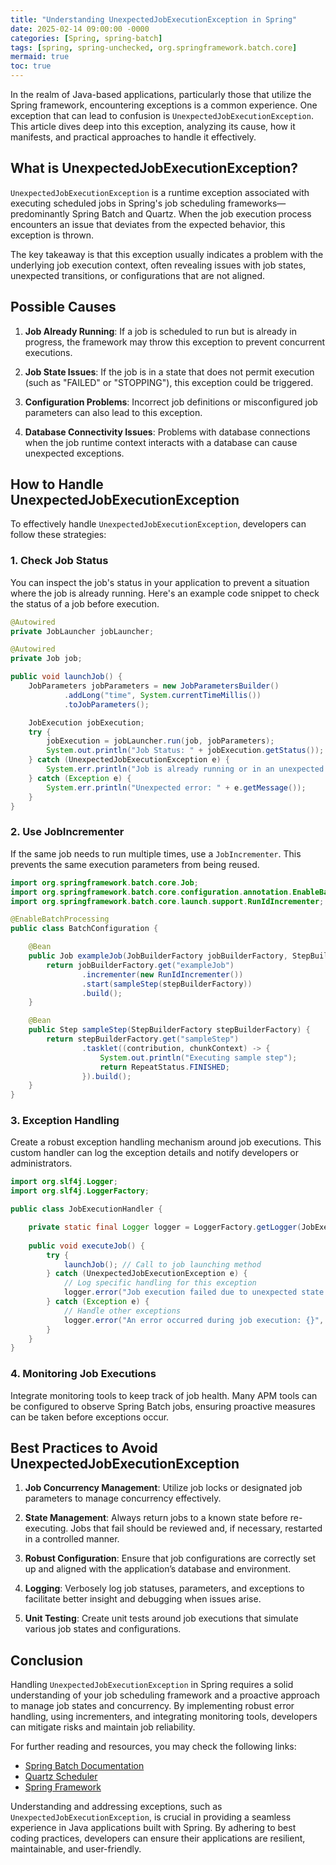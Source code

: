 ```yaml
---
title: "Understanding UnexpectedJobExecutionException in Spring"
date: 2025-02-14 09:00:00 -0000
categories: [Spring, spring-batch]
tags: [spring, spring-unchecked, org.springframework.batch.core]
mermaid: true
toc: true
---
```



In the realm of Java-based applications, particularly those that utilize the Spring framework, encountering exceptions is a common experience. One exception that can lead to confusion is `UnexpectedJobExecutionException`. This article dives deep into this exception, analyzing its cause, how it manifests, and practical approaches to handle it effectively.

## What is UnexpectedJobExecutionException?

`UnexpectedJobExecutionException` is a runtime exception associated with executing scheduled jobs in Spring's job scheduling frameworks—predominantly Spring Batch and Quartz. When the job execution process encounters an issue that deviates from the expected behavior, this exception is thrown.

The key takeaway is that this exception usually indicates a problem with the underlying job execution context, often revealing issues with job states, unexpected transitions, or configurations that are not aligned.

## Possible Causes

1. **Job Already Running**: If a job is scheduled to run but is already in progress, the framework may throw this exception to prevent concurrent executions.
  
2. **Job State Issues**: If the job is in a state that does not permit execution (such as "FAILED" or "STOPPING"), this exception could be triggered.

3. **Configuration Problems**: Incorrect job definitions or misconfigured job parameters can also lead to this exception.

4. **Database Connectivity Issues**: Problems with database connections when the job runtime context interacts with a database can cause unexpected exceptions.

## How to Handle UnexpectedJobExecutionException

To effectively handle `UnexpectedJobExecutionException`, developers can follow these strategies:

### 1. Check Job Status

You can inspect the job's status in your application to prevent a situation where the job is already running. Here's an example code snippet to check the status of a job before execution.

```java
@Autowired
private JobLauncher jobLauncher;

@Autowired
private Job job;

public void launchJob() {
    JobParameters jobParameters = new JobParametersBuilder()
            .addLong("time", System.currentTimeMillis())
            .toJobParameters();

    JobExecution jobExecution;
    try {
        jobExecution = jobLauncher.run(job, jobParameters);
        System.out.println("Job Status: " + jobExecution.getStatus());
    } catch (UnexpectedJobExecutionException e) {
        System.err.println("Job is already running or in an unexpected state: " + e.getMessage());
    } catch (Exception e) {
        System.err.println("Unexpected error: " + e.getMessage());
    }
}
```

### 2. Use JobIncrementer

If the same job needs to run multiple times, use a `JobIncrementer`. This prevents the same execution parameters from being reused.

```java
import org.springframework.batch.core.Job;
import org.springframework.batch.core.configuration.annotation.EnableBatchProcessing;
import org.springframework.batch.core.launch.support.RunIdIncrementer;

@EnableBatchProcessing
public class BatchConfiguration {

    @Bean
    public Job exampleJob(JobBuilderFactory jobBuilderFactory, StepBuilderFactory stepBuilderFactory) {
        return jobBuilderFactory.get("exampleJob")
                .incrementer(new RunIdIncrementer())
                .start(sampleStep(stepBuilderFactory))
                .build();
    }

    @Bean
    public Step sampleStep(StepBuilderFactory stepBuilderFactory) {
        return stepBuilderFactory.get("sampleStep")
                .tasklet((contribution, chunkContext) -> {
                    System.out.println("Executing sample step");
                    return RepeatStatus.FINISHED;
                }).build();
    }
}
```

### 3. Exception Handling

Create a robust exception handling mechanism around job executions. This custom handler can log the exception details and notify developers or administrators.

```java
import org.slf4j.Logger;
import org.slf4j.LoggerFactory;

public class JobExecutionHandler {

    private static final Logger logger = LoggerFactory.getLogger(JobExecutionHandler.class);
    
    public void executeJob() {
        try {
            launchJob(); // Call to job launching method
        } catch (UnexpectedJobExecutionException e) {
            // Log specific handling for this exception
            logger.error("Job execution failed due to unexpected state: {}", e.getMessage());
        } catch (Exception e) {
            // Handle other exceptions
            logger.error("An error occurred during job execution: {}", e.getMessage());
        }
    }
}
```

### 4. Monitoring Job Executions

Integrate monitoring tools to keep track of job health. Many APM tools can be configured to observe Spring Batch jobs, ensuring proactive measures can be taken before exceptions occur.

## Best Practices to Avoid UnexpectedJobExecutionException

1. **Job Concurrency Management**: Utilize job locks or designated job parameters to manage concurrency effectively.
  
2. **State Management**: Always return jobs to a known state before re-executing. Jobs that fail should be reviewed and, if necessary, restarted in a controlled manner.

3. **Robust Configuration**: Ensure that job configurations are correctly set up and aligned with the application’s database and environment.

4. **Logging**: Verbosely log job statuses, parameters, and exceptions to facilitate better insight and debugging when issues arise.

5. **Unit Testing**: Create unit tests around job executions that simulate various job states and configurations.

## Conclusion

Handling `UnexpectedJobExecutionException` in Spring requires a solid understanding of your job scheduling framework and a proactive approach to manage job states and concurrency. By implementing robust error handling, using incrementers, and integrating monitoring tools, developers can mitigate risks and maintain job reliability.

For further reading and resources, you may check the following links:
- [Spring Batch Documentation](https://docs.spring.io/spring-batch/docs/current/reference/html/)
- [Quartz Scheduler](http://www.quartz-scheduler.org/)
- [Spring Framework](https://spring.io/projects/spring-framework)

Understanding and addressing exceptions, such as `UnexpectedJobExecutionException`, is crucial in providing a seamless experience in Java applications built with Spring. By adhering to best coding practices, developers can ensure their applications are resilient, maintainable, and user-friendly.